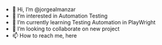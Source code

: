 - 👋 Hi, I’m @jorgealmanzar
- 👀 I’m interested in Automation Testing
- 🌱 I’m currently learning Testing Automation in PlayWright
- 💞️ I’m looking to collaborate on new project
- 📫 How to reach me, here

<!---
jorgealmanzar/jorgealmanzar is a ✨ special ✨ repository because its `README.md` (this file) appears on your GitHub profile.
You can click the Preview link to take a look at your changes.
--->
